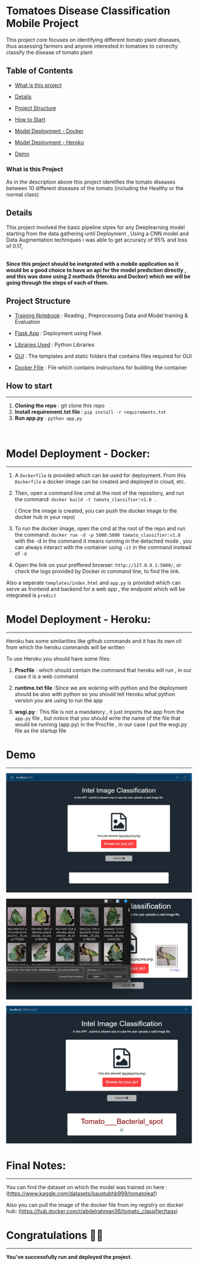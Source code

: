 # Tomatoes Disease Classification Mobile Project
This project core focuses on identifying different tomato plant diseases, thus assessing farmers and anyone interested in tomatoes to correclty classify the disease of tomato plant
## Table of Contents 

* [What is this project](https://github.com/Abdelrahman-ammar/Tomatoes-Mobile-Classification/blob/main/README.md#What-is-this-project)

* [Details](https://github.com/Abdelrahman-ammar/Tomatoes-Mobile-Classification/blob/main/README.md#Details)

* [Project Structure](https://github.com/Abdelrahman-ammar/Tomatoes-Mobile-Classification/blob/main/README.md#Project-Structure)

* [How to Start](https://github.com/Abdelrahman-ammar/Tomatoes-Mobile-Classification/blob/main/README.md#How-to-Start)

* [Model Deployment - Docker](https://github.com/Abdelrahman-ammar/Tomatoes-Mobile-Classification/blob/main/README.md#Model-Deployment-Docker)

* [Model Deployment - Heroku](https://github.com/Abdelrahman-ammar/Tomatoes-Mobile-Classification/blob/main/README.md#Model-Deployment-Heroku)

* [Demo](https://github.com/Abdelrahman-ammar/Tomatoes-Mobile-Classification/blob/main/README.md#Demo)

### What is this Project
As in the description above this project identifies the tomato diseases between 10 different diseases of the tomato (including the Healthy or the normal class)

## Details
This project involved the basic pipeline stpes for any Deeplearning model starting from the data gathering until Deployment , Using a CNN model and Data Augmentation techniques i was able to get accuracy of 95% and loss of 0.17, <br> <br>

<B>Since this project should be inetgrated with a mobile application so it would be a good choice to have an api for the model prediction directly , and this was done using 2 methods (Heroku and Docker) which we will be going through the steps of each of them. </B>


## Project Structure 
- [Training Notebook](./training.ipynb/) : Reading , Preprocessing Data and Model training & Evaluation 
- [Flask App](./app.py) : Deployment using Flask 

- [Libraries Used](./requirements.txt) : Python Libraries 

- [GUI](./templates) : The templates and static folders that contains files required for GUI

- [Docker Flile](./Dockerfile) : File which contains instructions for building the container
## How to start
---
1. **Cloning the repo** : git clone this repo
2. **Install requirement.txt file** : 
`pip install -r requirements.txt`
3. **Run app.py** :  `python app.py`

<br>

# Model Deployment - Docker:
---
1. A `Dockerfile` is provided which can be used for deployment. From this `Dockerfile` a docker image can be created and deployed in cloud, etc.

2. Then, open a command line cmd at the root of the repository, and run the command: `docker build -t tomato_classifier:v1.0 .`
            
    ( Once the image is created, you can push the docker image to the docker hub in your repo)

3. To run the docker image, open the cmd at the root of the repo and run the command:
`docker run -d -p 5000:5000 tomato_classifier:v1.0`
with the -d in the command it means running in the detached mode , you can always interact with the container using `-it` in the command instead of `-d`

4. Open the link on your preffered browser: `http://127.0.0.1:5000/`, or check the logs provided by Docker in command line, to find the link.

Also a seperate `templates/index.html` and `app.py` is provided which can serve as frontend and backend for a web app , the endpoint which will be integrated is `predict`

# Model Deployment - Heroku:
---
Heroku has some similarities like github commands and it has its own cli from which the heroku commands will be written

To use Heroku you should have some files:

1. **Procfile** : which should contain the command that heroku will run , in our case it is a web command

2. **runtime.txt file** :Since we are wokring with python and the deployment should be also with python so you should tell Heroku what python version you are using to run the app

3. **wsgi.py** : This file is not a mandatory , it just imports the app from the `app.py` file , but notice that you should write the name of the file that would be running (app.py) in the Procfile , in our case I put the wsgi.py file as the startup file

# Demo
---
![Home Page](./assets/photo_2024-07-25_20-05-45.jpg)

![Submitting Photo](./assets/photo_2024-07-25_20-06-04.jpg)

![Result](./assets/photo_2024-07-25_20-06-08.jpg)



# Final Notes:
---
You can find the dataset on which the model was trained on here :
(https://www.kaggle.com/datasets/kaustubhb999/tomatoleaf)

Also you can pull the image of the docker file from my registry on docker hub: (https://hub.docker.com/r/abdelrahman36/tomato_classifier/tags)
# Congratulations 🥳🎉
---
<B>You've successfully run and deployed the project</B>.